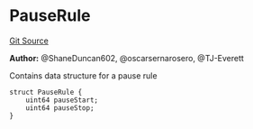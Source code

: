 # PauseRule
[Git Source](https://github.com/thrackle-io/tron/blob/d5d71b820b889f2fefe2639a8f5979e5f09110ed/src/client/application/data/PauseRule.sol)

**Author:**
@ShaneDuncan602, @oscarsernarosero, @TJ-Everett

Contains data structure for a pause rule


```solidity
struct PauseRule {
    uint64 pauseStart;
    uint64 pauseStop;
}
```

